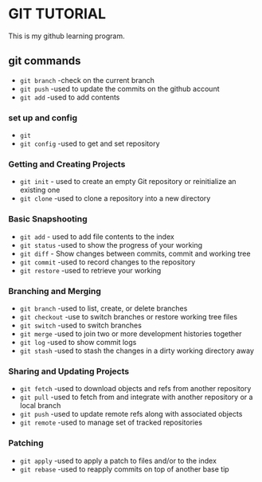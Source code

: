 # GIT TUTORIAL
This is my github learning program.
## git commands
- `git branch` -check on the current branch
- `git push` -used to update the commits on the github account
- `git add` -used to add contents
### set up and config
- `git`
- `git config` -used to get and set repository 
### Getting and Creating Projects
- `git init` - used to create an empty Git repository or reinitialize an existing one
- `git clone` -used to clone a repository into a new directory
### Basic Snapshooting
- `git add` - used to add file contents to the index
- `git status` -used to show the progress of your working
- `git diff` - Show changes between commits, commit and working tree
- `git commit` -used to record changes to the repository
- `git restore` -used to retrieve your working
### Branching and Merging
- `git branch` -used to list, create, or delete branches
- `git checkout` -use to switch branches or restore working tree files
- `git switch` -used to switch branches
- `git merge` -used to join two or more development histories together
- `git log` -used to show commit logs
- `git stash` -used to stash the changes in a dirty working directory away
### Sharing and Updating Projects
- `git fetch` -used to download objects and refs from another repository
- `git pull` -used to fetch from and integrate with another repository or a local branch
- `git push` -used to update remote refs along with associated objects
- `git remote` -used to manage set of tracked repositories
### Patching
- `git apply` -used to apply a patch to files and/or to the index
- `git rebase` -used to reapply commits on top of another base tip

